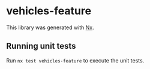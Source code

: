 # vehicles-feature

This library was generated with [Nx](https://nx.dev).

## Running unit tests

Run `nx test vehicles-feature` to execute the unit tests.
